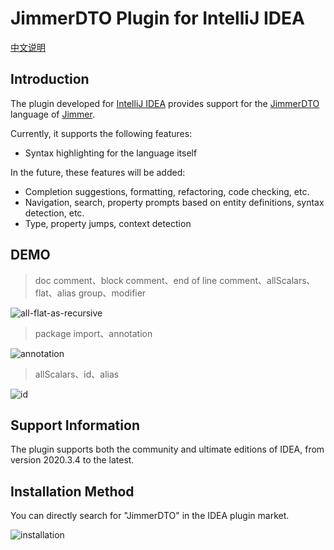 # JimmerDTO Plugin for IntelliJ IDEA

[中文说明](https://github.com/ClearPlume/jimmer-dto/blob/master/README_ZH.md)

## Introduction

The plugin developed for [IntelliJ IDEA](https://www.jetbrains.com/idea/) provides support for the [JimmerDTO](https://babyfish-ct.github.io/jimmer-doc/docs/object/view/dto-language/) language of [Jimmer](https://github.com/babyfish-ct/jimmer).

Currently, it supports the following features:

- Syntax highlighting for the language itself

In the future, these features will be added:

- Completion suggestions, formatting, refactoring, code checking, etc.
- Navigation, search, property prompts based on entity definitions, syntax detection, etc.
- Type, property jumps, context detection

## DEMO

> doc comment、block comment、end of line comment、allScalars、flat、alias group、modifier

![all-flat-as-recursive](https://media.githubusercontent.com/media/ClearPlume/jimmer-dto/orphan/doc/static/image/dto/all-flat-as-recursive.webp "all-flat-as-recursive")

> package import、annotation

![annotation](https://media.githubusercontent.com/media/ClearPlume/jimmer-dto/orphan/doc/static/image/dto/annotation.webp "annotation")

> allScalars、id、alias

![id](https://media.githubusercontent.com/media/ClearPlume/jimmer-dto/orphan/doc/static/image/dto/id.webp "id")

## Support Information

The plugin supports both the community and ultimate editions of IDEA, from version 2020.3.4 to the latest.

## Installation Method

You can directly search for "JimmerDTO" in the IDEA plugin market.

![installation](https://raw.githubusercontent.com/ClearPlume/jimmer-dto/orphan/doc/static/image/introduction/install.webp "installation")
